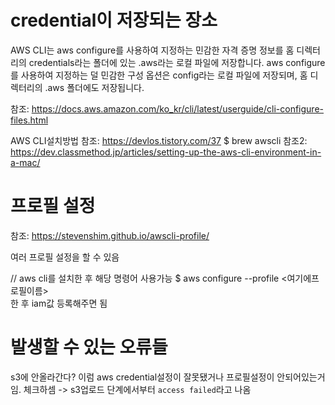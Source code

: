 # credential이 저장되는 장소

AWS CLI는 aws configure를 사용하여 지정하는 민감한 자격 증명 정보를 홈 디렉터리의 credentials라는 폴더에 있는 .aws라는 로컬 파일에 저장합니다. aws configure를 사용하여 지정하는 덜 민감한 구성 옵션은 config라는 로컬 파일에 저장되며, 홈 디렉터리의 .aws 폴더에도 저장됩니다.

참조: https://docs.aws.amazon.com/ko_kr/cli/latest/userguide/cli-configure-files.html

AWS CLI설치방법
참조: https://devlos.tistory.com/37
$ brew awscli
참조2: https://dev.classmethod.jp/articles/setting-up-the-aws-cli-environment-in-a-mac/

# 프로필 설정

참조: https://stevenshim.github.io/awscli-profile/

여러 프로필 설정을 할 수 있음

// aws cli를 설치한 후 해당 명령어 사용가능
$ aws configure --profile <여기에프로필이름>  
한 후 iam값 등록해주면 됨

# 발생할 수 있는 오류들

s3에 안올라간다? 이럼 aws credential설정이 잘못됐거나 프로필설정이 안되어있는거임. 체크하셈
-> s3업로드 단계에서부터 `access failed`라고 나옴
